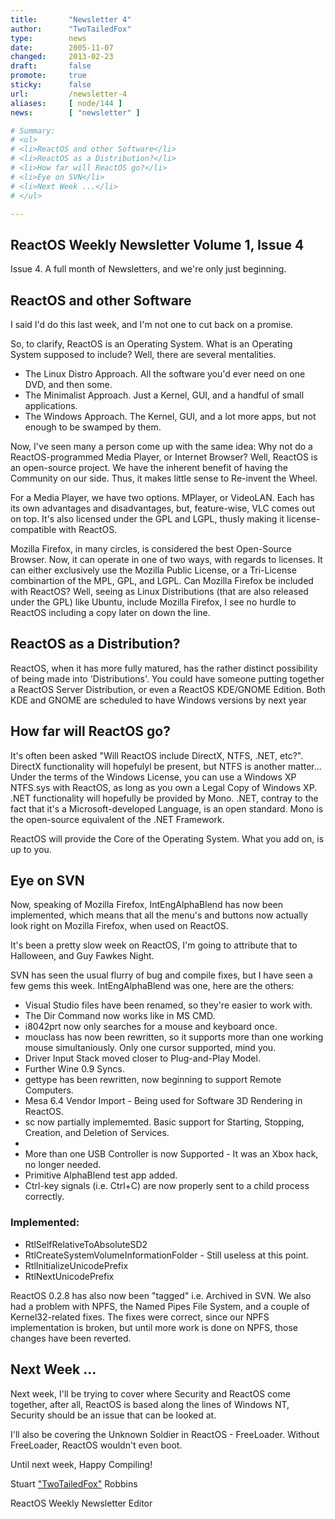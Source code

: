 ```yaml
---
title:       "Newsletter 4"
author:      "TwoTailedFox"
type:        news
date:        2005-11-07
changed:     2013-02-23
draft:       false
promote:     true
sticky:      false
url:         /newsletter-4
aliases:     [ node/144 ]
news:        [ "newsletter" ]

# Summary:
# <ul>
# <li>ReactOS and other Software</li>
# <li>ReactOS as a Distribution?</li>
# <li>How far will ReactOS go?</li>
# <li>Eye on SVN</li>
# <li>Next Week ...</li>
# </ul>

---
```

<h2>ReactOS Weekly Newsletter Volume 1, Issue 4</h2>

<p>Issue 4. A full month of Newsletters, and we're only just beginning.</p>


<h2>ReactOS and other Software</h2>

<p>I said I'd do this last week, and I'm not one to cut back on a promise.</p>

<p>So, to clarify, ReactOS is an Operating System. What is an Operating System supposed to include? Well, there are several mentalities.</p>

<ul>
<li>The Linux Distro Approach. All the software you'd ever need on one DVD, and then some.</li>
<li>The Minimalist Approach. Just a Kernel, GUI, and a handful of small applications.</li>
<li>The Windows Approach. The Kernel, GUI, and a lot more apps, but not enough to be swamped by them.</li>
</ul>

<p>Now, I've seen many a person come up with the same idea: Why not do a ReactOS-programmed Media Player, or Internet Browser? Well, ReactOS is an open-source project. We have the inherent benefit of having the Community on our side. Thus, it makes little sense to Re-invent the Wheel.</p>

<p>For a Media Player, we have two options. MPlayer, or VideoLAN. Each has its own advantages and disadvantages, but, feature-wise, VLC comes out on top. It's also licensed under the GPL and LGPL, thusly making it license-compatible with ReactOS.</p>

<p>Mozilla Firefox, in many circles, is considered the best Open-Source Browser. Now, it can operate in one of two ways, with regards to licenses. It can either exclusively use the Mozilla Public License, or a Tri-License combinartion of the MPL, GPL, and LGPL. Can Mozilla Firefox be included with ReactOS? Well, seeing as Linux Distributions (that are also released under the GPL) like Ubuntu, include Mozilla Firefox, I see no hurdle to ReactOS including a copy later on down the line.</p>

<h2>ReactOS as a Distribution?</h2>

<p>ReactOS, when it has more fully matured, has the rather distinct possibility of being made into 'Distributions'. You could have someone putting together a ReactOS Server Distribution, or even a ReactOS KDE/GNOME Edition. Both KDE and GNOME are scheduled to have Windows versions by next year</p>

<h2>How far will ReactOS go?</h2>

<p>It's often been asked "Will ReactOS include DirectX, NTFS, .NET, etc?". DirectX functionality will hopefulyl be present, but NTFS is another matter... Under the terms of the Windows License, you can use a Windows XP NTFS.sys with ReactOS, as long as you own a Legal Copy of Windows XP. .NET functionality will hopefully be provided by Mono. .NET, contray to the fact that it's a Microsoft-developed Language, is an open standard. Mono is the open-source equivalent of the .NET Framework.</p>

<p>ReactOS will provide the Core of the Operating System. What you add on, is up to you.</p>

<h2>Eye on SVN</h2>

<p>Now, speaking of Mozilla Firefox, IntEngAlphaBlend has now been implemented, which means that all the menu's and buttons now actually look right on Mozilla Firefox, when used on ReactOS.</p>

<p>It's been a pretty slow week on ReactOS, I'm going to attribute that to Halloween, and Guy Fawkes Night.</p>

<p>SVN has seen the usual flurry of bug and compile fixes, but I have seen a few gems this week. IntEngAlphaBlend was one, here are the others:</p>

<ul>
<li>Visual Studio files have been renamed, so they're easier to work with.</li>
<li>The Dir Command now works like in MS CMD.</li>
<li>i8042prt now only searches for a mouse and keyboard once.</li>
<li>mouclass has now been rewritten, so it supports more than one working mouse simultaniously. Only one cursor supported, mind you.</li>
<li>Driver Input Stack moved closer to Plug-and-Play Model.</li>
<li>Further Wine 0.9 Syncs.</li>
<li>gettype has been rewritten, now beginning to support Remote Computers.</li>
<li>Mesa 6.4 Vendor Import - Being used for Software 3D Rendering in ReactOS.</li>
<li>sc now partially implememted. Basic support for Starting, Stopping, Creation, and Deletion of Services.<li>
<li>More than one USB Controller is now Supported - It was an Xbox hack, no longer needed.</li>
<li>Primitive AlphaBlend test app added.</li>
<li>Ctrl-key signals (i.e. Ctrl+C) are now properly sent to a child process correctly.</li>
</ul>

<h3>Implemented:</h3>

<ul>
<li>RtlSelfRelativeToAbsoluteSD2</li>
<li>RtlCreateSystemVolumeInformationFolder - Still useless at this point.</li>
<li>RtlInitializeUnicodePrefix</li>
<li>RtlNextUnicodePrefix</li></ul>


<p>ReactOS 0.2.8 has also now been "tagged" i.e. Archived in SVN. We also had a problem with NPFS, the Named Pipes File System, and a couple of Kernel32-related fixes. The fixes were correct, since our NPFS implementation is broken, but until more work is done on NPFS, those changes have been reverted.</p>

<h2>Next Week ...</h2>

<p>Next week, I'll be trying to cover where Security and ReactOS come together, after all, ReactOS is based along the lines of Windows NT, Security should be an issue that can be looked at.</p>

<p>I'll also be covering the Unknown Soldier in ReactOS - FreeLoader. Without FreeLoader, ReactOS wouldn't even boot.</p>

<p>Until next week, Happy Compiling!</p>


<p>Stuart <a href="mailo:TwoTailedFox@Gmail.com">"TwoTailedFox"</a> Robbins</p>
<p>ReactOS Weekly Newsletter Editor</p>

